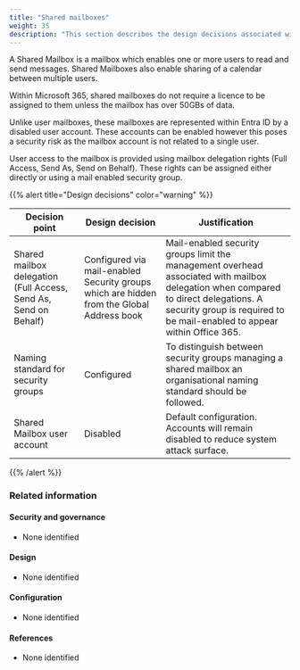 ```yaml
---
title: "Shared mailboxes"
weight: 35
description: "This section describes the design decisions associated with Shared Mailboxes for system(s) built using ASD's Blueprint for Secure Cloud."
---
```


A Shared Mailbox is a mailbox which enables one or more users to read and send messages. Shared Mailboxes also enable sharing of a calendar between multiple users.

Within Microsoft 365, shared mailboxes do not require a licence to be assigned to them unless the mailbox has over 50GBs of data.

Unlike user mailboxes, these mailboxes are represented within Entra ID by a disabled user account. These accounts can be enabled however this poses a security risk as the mailbox account is not related to a single user.

User access to the mailbox is provided using mailbox delegation rights (Full Access, Send As, Send on Behalf). These rights can be assigned either directly or using a mail enabled security group.

{{% alert title="Design decisions" color="warning" %}}

| Decision point                                                   | Design decision                                                                           | Justification                                                                                                                                                                                                   |
| ---------------------------------------------------------------- | ----------------------------------------------------------------------------------------- | --------------------------------------------------------------------------------------------------------------------------------------------------------------------------------------------------------------- |
| Shared mailbox delegation (Full Access, Send As, Send on Behalf) | Configured via mail-enabled Security groups which are hidden from the Global Address book | Mail-enabled security groups limit the management overhead associated with mailbox delegation when compared to direct delegations. A security group is required to be mail-enabled to appear within Office 365. |
| Naming standard for security groups                              | Configured                                                                                | To distinguish between security groups managing a shared mailbox an organisational naming standard should be followed.                                                                                          |
| Shared Mailbox user account                                      | Disabled                                                                                  | Default configuration. Accounts will remain disabled to reduce system attack surface.                                                                                                                           |

{{% /alert %}}

### Related information

#### Security and governance

- None identified

#### Design

- None identified

#### Configuration

- None identified

#### References

- None identified
